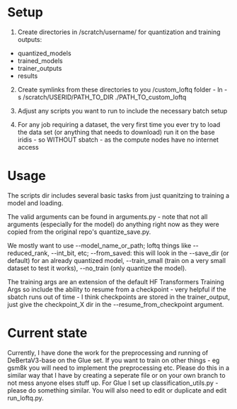 # Setup

1. Create directories in /scratch/username/ for quantization and training outputs:
- quantized_models
- trained_models
- trainer_outputs
- results

2. Create symlinks from these directories to you /custom_loftq folder - ln -s /scratch/USERID/PATH_TO_DIR ./PATH_TO_custom_loftq

3. Adjust any scripts you want to run to include the necessary batch setup

4. For any job requiring a dataset, the very first time you ever try to load the data set (or anything that needs to download) run it on the base iridis - so WITHOUT sbatch - as the compute nodes have no internet access

# Usage

The scripts dir includes several basic tasks from just quanitzing to training a model and loading.

The valid arguments can be found in arguments.py - note that not all arguments (especially for the model) do anything right now as they were copied from the original repo's quantize_save.py. 

We mostly want to use --model_name_or_path; loftq things like --reduced_rank, --int_bit, etc; --from_saved: this will look in the --save_dir (or default) for an already quantized model, --train_small (train on a very small dataset to test it works), --no_train (only quantize the model). 

The training args are an extension of the default HF Transformers Training Args so include the ability to resume from a checkpoint - very helpful if the sbatch runs out of time - I think checkpoints are stored in the trainer_output, just give the checkpoint_X dir in the --resume_from_checkpoint argument.

# Current state
Currently, I have done the work for the preprocessing and running of DeBertaV3-base on the Glue set. If you want to train on other things - eg gsm8k you will need to implement the preprocessing etc. Please do this in a similar way that I have by creating a seperate file or on your own branch to not mess anyone elses stuff up. For Glue I set up classification_utils.py - please do something similar. You will also need to edit or duplicate and edit run_loftq.py.